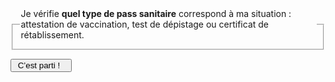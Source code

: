 <form id="pass-sanitaire-demarrage-form">
    <fieldset>
        <legend>
            Je vérifie <b>quel type de pass sanitaire</b> correspond à ma situation : attestation de vaccination, test de dépistage ou certificat de rétablissement.
        </legend>
    </fieldset>
    <div class="form-controls">
        <div class="button-with-progress">
            <p></p>
            <input type="submit" class="button button-arrow" value=" C’est parti !   ">
        </div>
    </div>
</form>

<form id="pass-sanitaire-vaccination-form" hidden>
    <a href="#" data-precedent="demarrage" class="back-button">Retour</a>
    <fieldset class="required">
        <legend><h3 id="pass-sanitaire-vaccination-label">Avez-vous reçu des doses de vaccin ?</h3></legend>
        <div role="radiogroup" aria-labelledby="pass-sanitaire-vaccination-label">
            <input id="pass_sanitaire_vaccination_radio_deux_doses" type="radio" required name="pass_sanitaire_vaccination_radio" value="2">
            <label for="pass_sanitaire_vaccination_radio_deux_doses">2 doses (ou plus)</label>
            <input id="pass_sanitaire_vaccination_radio_une_dose" type="radio" required name="pass_sanitaire_vaccination_radio" value="1">
            <label for="pass_sanitaire_vaccination_radio_une_dose">1 dose</label>
            <input id="pass_sanitaire_vaccination_radio_aucune_dose" type="radio" required name="pass_sanitaire_vaccination_radio" value="0">
            <label for="pass_sanitaire_vaccination_radio_aucune_dose">Aucune dose</label>
        </div>
    </fieldset>
    <div class="form-controls">
        <div class="button-with-progress">
            <p id="aria-description-progress-pass-sanitaire-vaccination" class="progress">Il vous reste moins de 3 étapes</p>
            <input type="submit" class="button button-arrow" value="Continuer" aria-describedby="aria-description-progress-pass-sanitaire-vaccination">
        </div>
    </div>
</form>

<form id="pass-sanitaire-date-1re-dose-janssen-form" hidden>
    <a href="#" data-precedent="type-vaccin" class="back-button">Retour</a>
    <fieldset class="required">
        <legend><h3 id="pass-sanitaire-date-1re-dose-janssen-label">À quelle date avez-vous reçu cette dose ?</h3></legend>
        <input type="date" lang="fr" id="pass_sanitaire_date_1re_dose_janssen" name="pass_sanitaire_date_1re_dose_janssen" required>
    </fieldset>
    <div class="form-controls">
        <div class="button-with-progress">
            <p id="aria-description-progress-pass-sanitaire-date-1re-dose-janssen" class="progress">C’est la dernière étape !</p>
            <input type="submit" class="button button-arrow" value="Terminer" aria-describedby="aria-description-progress-pass-sanitaire-date-1re-dose-janssen">
        </div>
    </div>
</form>

<form id="pass-sanitaire-date-1re-dose-autres-form" hidden>
    <a href="#" data-precedent="guerison-avant-1re-dose" class="back-button">Retour</a>
    <fieldset class="required">
        <legend><h3 id="pass-sanitaire-date-1re-dose-autres-label">Quand avez-vous reçu cette dose ?</h3></legend>
        <div role="radiogroup" aria-labelledby="pass-sanitaire-date-1re-dose-autres-label">
            <input id="pass_sanitaire_date_1re_dose_autres_radio_moins_de_7_jours" type="radio" required name="pass_sanitaire_date_1re_dose_autres_radio" value="moins_de_7_jours">
            <label for="pass_sanitaire_date_1re_dose_autres_radio_moins_de_7_jours">il y a moins de 7 jours</label>
            <input id="pass_sanitaire_date_1re_dose_autres_radio_7_jours_ou_plus" type="radio" required name="pass_sanitaire_date_1re_dose_autres_radio" value="7_jours_ou_plus">
            <label for="pass_sanitaire_date_1re_dose_autres_radio_7_jours_ou_plus">il y a 7 jours ou plus</label>
        </div>
    </fieldset>
    <div class="form-controls">
        <div class="button-with-progress">
            <p id="aria-description-progress-pass-sanitaire-date-1re-dose-autres" class="progress">C’est la dernière étape !</p>
            <input type="submit" class="button button-arrow" value="Terminer" aria-describedby="aria-description-progress-pass-sanitaire-date-1re-dose-autres">
        </div>
    </div>
</form>

<form id="pass-sanitaire-date-2e-dose-form" hidden>
    <a href="#" data-precedent="vaccination" class="back-button">Retour</a>
    <fieldset class="required">
        <legend><h3 id="pass-sanitaire-date-2e-dose-label">Quand avez-vous reçu la deuxième dose ?</h3></legend>
        <div role="radiogroup" aria-labelledby="pass-sanitaire-date-2e-dose-label">
            <input id="pass_sanitaire_date_2e_dose_radio_moins_de_7_jours" type="radio" required name="pass_sanitaire_date_2e_dose_radio" value="moins_de_7_jours">
            <label for="pass_sanitaire_date_2e_dose_radio_moins_de_7_jours">il y a moins de 7 jours</label>
            <input id="pass_sanitaire_date_2e_dose_radio_7_jours_ou_plus" type="radio" required name="pass_sanitaire_date_2e_dose_radio" value="7_jours_ou_plus">
            <label for="pass_sanitaire_date_2e_dose_radio_7_jours_ou_plus">il y a 7 jours ou plus</label>
        </div>
    </fieldset>
    <div class="form-controls">
        <div class="button-with-progress">
            <p id="aria-description-progress-pass-sanitaire-date-2e-dose" class="progress">C’est la dernière étape !</p>
            <input type="submit" class="button button-arrow" value="Terminer" aria-describedby="aria-description-progress-pass-sanitaire-date-2e-dose">
        </div>
    </div>
</form>

<form id="pass-sanitaire-type-vaccin-form" hidden>
    <a href="#" data-precedent="vaccination" class="back-button">Retour</a>
    <fieldset class="required">
        <legend><h3 id="pass-sanitaire-type-vaccin-label">Quel vaccin avez-vous reçu ?</h3></legend>
        <div role="radiogroup" aria-labelledby="pass-sanitaire-type-vaccin-label">
            <input id="pass_sanitaire_type_vaccin_radio_pfizer" type="radio" required name="pass_sanitaire_type_vaccin_radio" value="pfizer">
            <label for="pass_sanitaire_type_vaccin_radio_pfizer">Pfizer-BioNTech (<i>Comirnaty</i><sup>®</sup>)</label>
            <input id="pass_sanitaire_type_vaccin_radio_moderna" type="radio" required name="pass_sanitaire_type_vaccin_radio" value="moderna">
            <label for="pass_sanitaire_type_vaccin_radio_moderna">Moderna (<i>Spikevax</i><sup>®</sup>)</label>
            <input id="pass_sanitaire_type_vaccin_radio_astrazeneca" type="radio" required name="pass_sanitaire_type_vaccin_radio" value="astrazeneca">
            <label for="pass_sanitaire_type_vaccin_radio_astrazeneca">AstraZeneca (<i>Vaxzevria</i><sup>®</sup>)</label>
            <input id="pass_sanitaire_type_vaccin_radio_janssen" type="radio" required name="pass_sanitaire_type_vaccin_radio" value="janssen">
            <label for="pass_sanitaire_type_vaccin_radio_janssen">Janssen</label>
        </div>
    </fieldset>
    <div class="form-controls">
        <div class="button-with-progress">
            <p id="aria-description-progress-pass-sanitaire-type-vaccin" class="progress">Il vous reste moins de 2 étapes</p>
            <input type="submit" class="button button-arrow" value="Continuer" aria-describedby="aria-description-progress-pass-sanitaire-type-vaccin">
        </div>
    </div>
</form>

<form id="pass-sanitaire-guerison-avant-1re-dose-form" hidden>
    <a href="#" data-precedent="type-vaccin" class="back-button">Retour</a>
    <fieldset class="required">
        <legend><h3 id="pass-sanitaire-guerison-avant-1re-dose-label">Aviez-vous eu la Covid avant cette dose de vaccin ?</h3></legend>
        <div role="radiogroup" aria-labelledby="pass-sanitaire-guerison-avant-1re-dose-label">
            <input id="pass_sanitaire_guerison_avant_1re_dose_radio_oui" type="radio" required name="pass_sanitaire_guerison_avant_1re_dose_radio" value="oui">
            <label for="pass_sanitaire_guerison_avant_1re_dose_radio_oui">Oui</label>
            <input id="pass_sanitaire_guerison_avant_1re_dose_radio_non" type="radio" required name="pass_sanitaire_guerison_avant_1re_dose_radio" value="non">
            <label for="pass_sanitaire_guerison_avant_1re_dose_radio_non">Non</label>
        </div>
    </fieldset>
    <div class="form-controls">
        <div class="button-with-progress">
            <p id="aria-description-progress-pass-sanitaire-guerison-avant-1re-dose" class="progress">Plus qu’une étape</p>
            <input type="submit" class="button button-arrow" value="Continuer" aria-describedby="aria-description-progress-pass-sanitaire-guerison-avant-1re-dose">
        </div>
    </div>
</form>

<form id="pass-sanitaire-guerison-avant-1re-dose-autres-form" hidden>
    <a href="#" data-precedent="type-vaccin" class="back-button">Retour</a>
    <fieldset class="required">
        <legend><h3 id="pass-sanitaire-guerison-avant-1re-dose-autres-label">Aviez-vous eu la Covid avant cette dose de vaccin ?</h3></legend>
        <div role="radiogroup" aria-labelledby="pass-sanitaire-guerison-avant-1re-dose-autres-label">
            <input id="pass_sanitaire_guerison_avant_1re_dose_autres_radio_oui" type="radio" required name="pass_sanitaire_guerison_avant_1re_dose_autres_radio" value="oui">
            <label for="pass_sanitaire_guerison_avant_1re_dose_autres_radio_oui">Oui</label>
            <input id="pass_sanitaire_guerison_avant_1re_dose_autres_radio_non" type="radio" required name="pass_sanitaire_guerison_avant_1re_dose_autres_radio" value="non">
            <label for="pass_sanitaire_guerison_avant_1re_dose_autres_radio_non">Non</label>
        </div>
    </fieldset>
    <div class="form-controls">
        <div class="button-with-progress">
            <p id="aria-description-progress-pass-sanitaire-guerison-avant-1re-dose-autres" class="progress">Il vous reste moins de 2 étapes</p>
            <input type="submit" class="button button-arrow" value="Continuer" aria-describedby="aria-description-progress-pass-sanitaire-guerison-avant-1re-dose-autres">
        </div>
    </div>
</form>

<form id="pass-sanitaire-depistage-positif-form" hidden>
    <a href="#" data-precedent="vaccination" class="back-button">Retour</a>
    <fieldset class="required">
        <legend><h3 id="pass-sanitaire-depistage-positif-label">Avez-vous déjà été positif à un test PCR ou antigénique ?</h3></legend>
        <div role="radiogroup" aria-labelledby="pass-sanitaire-depistage-positif-label">
            <input id="pass_sanitaire_depistage_positif_radio_oui" type="radio" required name="pass_sanitaire_depistage_positif_radio" value="oui">
            <label for="pass_sanitaire_depistage_positif_radio_oui">Oui</label>
            <input id="pass_sanitaire_depistage_positif_radio_non" type="radio" required name="pass_sanitaire_depistage_positif_radio" value="non">
            <label for="pass_sanitaire_depistage_positif_radio_non">Non</label>
        </div>
    </fieldset>
    <div class="form-controls">
        <div class="button-with-progress">
            <p id="aria-description-progress-pass-sanitaire-depistage-positif" class="progress">Il vous reste moins de 2 étapes</p>
            <input type="submit" class="button button-arrow" value="Continuer" aria-describedby="aria-description-progress-pass-sanitaire-depistage-positif">
        </div>
    </div>
</form>

<form id="pass-sanitaire-date-derniere-covid-form" hidden>
    <a href="#" data-precedent="depistage-positif" class="back-button">Retour</a>
    <fieldset class="required">
        <legend><h3 id="pass-sanitaire-date-derniere-covid-label">De quand date ce test positif ?</h3></legend>
        <div role="radiogroup" aria-labelledby="pass-sanitaire-date-derniere-covid-label">
            <input id="pass_sanitaire_date_derniere_covid_radio_moins_de_6_mois" type="radio" required name="pass_sanitaire_date_derniere_covid_radio" value="moins_de_6_mois">
            <label for="pass_sanitaire_date_derniere_covid_radio_moins_de_6_mois">Moins de 6  mois</label>
            <input id="pass_sanitaire_date_derniere_covid_radio_plus_de_6_mois" type="radio" required name="pass_sanitaire_date_derniere_covid_radio" value="plus_de_6_mois">
            <label for="pass_sanitaire_date_derniere_covid_radio_plus_de_6_mois">Plus de 6 mois</label>
        </div>
    </fieldset>
    <div class="form-controls">
        <div class="button-with-progress">
            <p id="aria-description-progress-pass-sanitaire-date-derniere-covid" class="progress">C’est la dernière étape !</p>
            <input type="submit" class="button button-arrow" value="Terminer" aria-describedby="aria-description-progress-pass-sanitaire-date-derniere-covid">
        </div>
    </div>
</form>

<div id="pass-sanitaire-vaccination-complete-reponse" class="statut statut-bleu" hidden>

Félicitations, votre schéma vaccinal est **complet** ! 🎉

Votre **attestation de vaccination**, munie d’un QR code, fait office de pass sanitaire.

[Comment obtenir mon attestation de vaccination ?](#comment-obtenir-une-attestation-de-vaccination-complete-avec-un-qr-code)

*Note : même si vous êtes éligible à une dose de rappel (dite 3<sup>e</sup> dose), votre pass sanitaire reste valide.*

</div>

<div id="pass-sanitaire-vaccination-delai-7-jours-reponse" class="statut statut-bleu" hidden>

Vous devez **attendre 7 jours** après votre injection pour que votre schéma vaccinal soit complet. Vous ne pourrez donc pas faire valoir votre attestation de vaccination comme pass sanitaire pour l’instant.

En attendant, vous pouvez présenter soit un **test de dépistage négatif** de **moins de 72 h**, soit un **test de dépistage positif** de plus de **11 jours** et de moins de **6 mois**.

*Attention : pour voyager vers la Corse ou l’Outre-mer, un test négatif datant de moins de 48 h sera demandé.*

</div>

<div id="pass-sanitaire-vaccination-delai-28-jours-reponse" class="statut statut-bleu" hidden>

Vous devez **attendre 28 jours** (4 semaines) après votre injection pour que votre schéma vaccinal soit complet. Vous ne pourrez donc pas faire valoir votre attestation de vaccination comme pass sanitaire pour l’instant.

En attendant, un **test de dépistage négatif** (test PCR, antigénique ou autotest supervisé par un pharmacien) datant de **moins de 72 h** fera office de pass sanitaire.

*Attention : pour voyager vers la Corse ou l’Outre-mer, les autotests ne seront pas acceptés et le test antigénique négatif devra dater de moins de 48 h.*

</div>

<div id="pass-sanitaire-vaccination-incomplete-reponse" class="statut statut-bleu" hidden>

Votre schéma vaccinal est **incomplet** tant que vous n’avez pas reçu la dose de rappel (2<sup>e</sup> dose). Vous ne pourrez donc pas le faire valoir comme pass sanitaire pour l’instant.

En attendant, un **test de dépistage négatif** (test PCR, antigénique ou autotest supervisé par un pharmacien) datant de **moins de 72 h** fera office de pass sanitaire.

*Attention : pour voyager vers la Corse ou l’Outre-mer, les autotests ne seront pas acceptés et le test antigénique devra dater de moins de 48 h.*

</div>

<div id="pass-sanitaire-non-vaccine-reponse" class="statut statut-bleu" hidden>

Vous avez **2 possibilités** pour obtenir un pass sanitaire :

1. présenter un **test de dépistage négatif** (test PCR, antigénique ou autotest supervisé par un pharmacien) de moins de **72 h** (*pour voyager vers la Corse ou l’Outre-mer, les autotests ne seront pas acceptés et le test antigénique devra dater de moins de 48 h*) ;

2. vous faire **vacciner** : l’attestation de vaccination fera office de pass sanitaire **7 jours après la 2<sup>e</sup> dose**.


</div>

<div id="pass-sanitaire-test-positif-moins-de-6-mois-reponse" class="statut statut-bleu" hidden>

Vous avez **3 possibilités** pour obtenir un pass sanitaire :

1. présenter votre **test de dépistage positif** (aussi appelé *certificat de rétablissement*), datant de plus de **11 jours** et de moins de **6 mois**, et comportant un QR code ;

2. présenter un **test de dépistage négatif** de moins de **72 h** (*pour voyager vers la Corse ou l’Outre-mer, les autotests ne seront pas acceptés et le test antigénique devra dater de moins de 48 h*) ;

3. vous faire **vacciner** (comme vous avez déjà eu la Covid, **une seule dose** sera nécessaire, mais il est recommandé d’attendre 2 mois minimum après la guérison, idéalement jusqu’à 6 mois) : l’attestation de vaccination fera office de pass sanitaire **7 jours** après cette dose.

</div>

<div id="pass-sanitaire-test-positif-plus-de-6-mois-reponse" class="statut statut-bleu" hidden>

Vous avez **2 possibilités** pour obtenir un pass sanitaire :

1. présenter un **test de dépistage négatif** de moins de **72 h** (*pour voyager vers la Corse ou l’Outre-mer, les autotests ne seront pas acceptés et le test antigénique devra dater de moins de 48 h*) ;

2. vous faire **vacciner** (comme vous avez déjà eu la Covid, **une seule dose** sera nécessaire) : l’attestation de vaccination fera office de pass sanitaire **7 jours** après cette dose.


</div>

<p id="pass-sanitaire-refaire" hidden>
<a href="#" role="button" class="button button-outline button-half-width">Recommencer le questionnaire</a>
</p>
